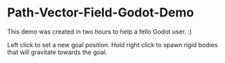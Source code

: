 # Path-Vector-Field-Godot-Demo

This demo was created in two hours to help a fello Godot user. :)

Left click to set a new goal position.
Hold right click to spawn rigid bodies that will gravitate towards the goal.
